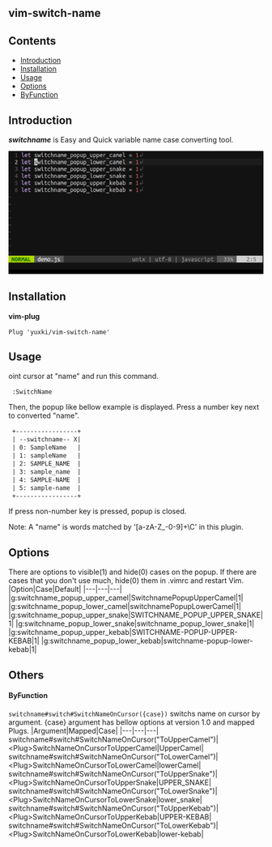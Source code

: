 ## vim-switch-name
## Contents
 - [Introduction](#introduction)
 - [Installation](#installation)
 - [Usage](#usage)
 - [Options](#options)
 - [ByFunction](#byfunction)

## Introduction
___switchname___ is Easy and Quick variable name case converting tool.

![Demo1](assets/switchname_demo.gif?raw=true)

## Installation
__vim-plug__
```
Plug 'yuxki/vim-switch-name'
```

## Usage
oint cursor at "name" and run this command.
```
 :SwitchName
```
Then, the popup like bellow example is displayed. Press a number key next to
converted "name".
```
 +-----------------+
 | --switchname-- X|
 | 0: SampleName   |
 | 1: sampleName   |
 | 2: SAMPLE_NAME  |
 | 3: sample_name  |
 | 4: SAMPLE-NAME  |
 | 5: sample-name  |
 +-----------------+
```
If press non-number key is pressed, popup is closed.

Note: A "name" is words matched by '[a-zA-Z_\-0-9]\+\C' in this plugin.

## Options
There are options to visible(1) and hide(0) cases on the popup. If there are
cases that you don't use much, hide(0) them in .vimrc and restart Vim.
|Option|Case|Default|
|---|---|---|
|g:switchname_popup_upper_camel|SwitchnamePopupUpperCamel|1|
|g:switchname_popup_lower_camel|switchnamePopupLowerCamel|1|
|g:switchname_popup_upper_snake|SWITCHNAME_POPUP_UPPER_SNAKE|1|
|g:switchname_popup_lower_snake|switchname_popup_lower_snake|1|
|g:switchname_popup_upper_kebab|SWITCHNAME-POPUP-UPPER-KEBAB|1|
|g:switchname_popup_lower_kebab|switchname-popup-lower-kebab|1|

## Others
#### ByFunction
```switchname#switch#SwitchNameOnCursor({case})``` switchs name on cursor by argument.
{case} argument has bellow options at version 1.0 and mapped Plugs.
|Argument|Mapped|Case|
|---|---|---|
switchname#switch#SwitchNameOnCursor("ToUpperCamel")<CR>|\<Plug>SwitchNameOnCursorToUpperCamel|UpperCamel|
switchname#switch#SwitchNameOnCursor("ToLowerCamel")<CR>|\<Plug>SwitchNameOnCursorToLowerCamel|lowerCamel|
switchname#switch#SwitchNameOnCursor("ToUpperSnake")<CR>|\<Plug>SwitchNameOnCursorToUpperSnake|UPPER_SNAKE|
switchname#switch#SwitchNameOnCursor("ToLowerSnake")<CR>|\<Plug>SwitchNameOnCursorToLowerSnake|lower_snake|
switchname#switch#SwitchNameOnCursor("ToUpperKebab")<CR>|\<Plug>SwitchNameOnCursorToUpperKebab|UPPER-KEBAB|
switchname#switch#SwitchNameOnCursor("ToLowerKebab")<CR>|\<Plug>SwitchNameOnCursorToLowerKebab|lower-kebab|
